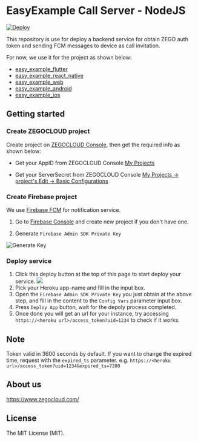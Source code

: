 # EasyExample Call Server - NodeJS

[![Deploy](https://www.herokucdn.com/deploy/button.svg)](https://heroku.com/deploy?template=https://github.com/Match-Yang/easy_example_call_server_nodejs)

This repository is use for deploy a backend service for obtain ZEGO auth token and sending FCM messages to device as call invitation.

For now, we use it for the project as shown below:
- [easy_example_flutter](https://github.com/ZEGOCLOUD/easy_example_flutter)
- [easy_example_react_native](https://github.com/ZEGOCLOUD/easy_example_react_native)
- [easy_example_web](https://github.com/ZEGOCLOUD/easy_example_web)
- [easy_example_android](https://github.com/ZEGOCLOUD/easy_example_android)
- [easy_example_ios](https://github.com/ZEGOCLOUD/easy_example_ios)

## Getting started

### Create ZEGOCLOUD project

Create project on [ZEGOCLOUD Console](https://console.zegocloud.com), then get the required info as shown below:

- Get your AppID from ZEGOCLOUD Console [My Projects](https://console.zegocloud.com/project)

- Get your ServerSecret from ZEGOCLOUD Console [My Projects -> project's Edit -> Basic Configurations](https://console.zegocloud.com/project)

### Create Firebase project

We use [Firebase FCM](https://firebase.google.com/docs/cloud-messaging) for notification service.

1. Go to [Firebase Console](https://console.firebase.google.com/) and create new project if you don't have one.

2. Generate `Firebase Admin SDK Private Key`

![Generate Key](docs/images/fcm_admin_sdk_key.gif)

### Deploy service

1. Click this deploy button at the top of this page to start deploy your service.
![](docs/images/deploy_to_heroku.jpg)
2. Pick your Heroku app-name and fill in the input box.
3. Open the `Firebase Admin SDK Private Key` you just obtain at the above step, and fill in the content to the `Config Vars` parameter input box.
4. Press `Deploy App` button, wait for the depoly process completed.
5. Once done you will get an url for your instance, try accessing `https://<heroku url>/access_token?uid=1234` to check if it works.

## Note

Token valid in 3600 seconds by default. If you want to change the expired time, request with the `expired_ts` parameter. e.g. `https://<heroku url>/access_token?uid=1234&expired_ts=7200`

## About us

https://www.zegocloud.com/

## License
The MIT License (MIT).
